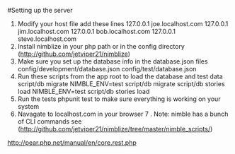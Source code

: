 #Setting up the server

1. Modify your host file add these lines
		127.0.0.1 joe.localhost.com
		127.0.0.1 jim.localhost.com
		127.0.0.1 bob.localhost.com
		127.0.0.1 steve.localhost.com
2. Install nimblize in your php path or in the config directory (http://github.com/jetviper21/nimblize)
3. Make sure you set up the database info in the database.json files
		config/development/database.json
		config/test/database.json
4. Run these scripts from the app root to load the database and test data
		script/db migrate
		NIMBLE_ENV=test script/db migrate
		script/db stories load
		NIMBLE_ENV=test script/db stories load
5. Run the tests phpunit test to make sure everything is working on your system
6. Navagate to localhost.com in your browser
7 . Note: nimble has a bunch of CLI commands see (http://github.com/jetviper21/nimblize/tree/master/nimble_scripts/)




http://pear.php.net/manual/en/core.rest.php